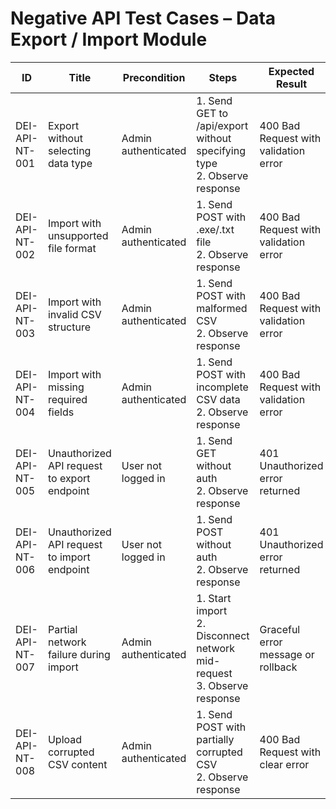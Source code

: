 # Negative API Test Cases – Data Export / Import Module

| ID               | Title                                           | Precondition                        | Steps                                                         | Expected Result                           | Actual Result | Status |
|-------------------|-------------------------------------------------|-------------------------------------|---------------------------------------------------------------|-------------------------------------------|---------------|--------|
| DEI-API-NT-001    | Export without selecting data type              | Admin authenticated                 | 1. Send GET to /api/export without specifying type <br> 2. Observe response | 400 Bad Request with validation error |               |        |
| DEI-API-NT-002    | Import with unsupported file format             | Admin authenticated                 | 1. Send POST with .exe/.txt file <br> 2. Observe response | 400 Bad Request with validation error |               |        |
| DEI-API-NT-003    | Import with invalid CSV structure               | Admin authenticated                 | 1. Send POST with malformed CSV <br> 2. Observe response | 400 Bad Request with validation error |               |        |
| DEI-API-NT-004    | Import with missing required fields             | Admin authenticated                 | 1. Send POST with incomplete CSV data <br> 2. Observe response | 400 Bad Request with validation error |               |        |
| DEI-API-NT-005    | Unauthorized API request to export endpoint     | User not logged in                  | 1. Send GET without auth <br> 2. Observe response | 401 Unauthorized error returned |               |        |
| DEI-API-NT-006    | Unauthorized API request to import endpoint     | User not logged in                  | 1. Send POST without auth <br> 2. Observe response | 401 Unauthorized error returned |               |        |
| DEI-API-NT-007    | Partial network failure during import           | Admin authenticated                 | 1. Start import <br> 2. Disconnect network mid-request <br> 3. Observe response | Graceful error message or rollback |               |        |
| DEI-API-NT-008    | Upload corrupted CSV content                    | Admin authenticated                 | 1. Send POST with partially corrupted CSV <br> 2. Observe response | 400 Bad Request with clear error |               |        |